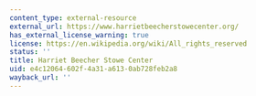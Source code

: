 ```yaml
---
content_type: external-resource
external_url: https://www.harrietbeecherstowecenter.org/
has_external_license_warning: true
license: https://en.wikipedia.org/wiki/All_rights_reserved
status: ''
title: Harriet Beecher Stowe Center
uid: e4c12064-602f-4a31-a613-0ab728feb2a8
wayback_url: ''
---
```

